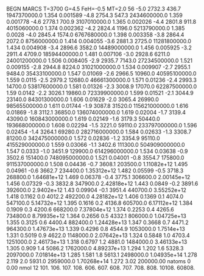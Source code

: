 BEGN
MARCS T=3700 G=4.5 FeH=-0.5 MT=2.0
                  56
-5.0 2732.3 436.7 1947370000.0 1.354 0.001589 
-4.8 2754.3 547.3 2434600000.0 1.359 0.001778 
-4.6 2778.1 700.9 3107010000.0 1.365 0.002026 
-4.4 2801.8 911.8 4015060000.0 1.374 0.002362 
-4.2 2824.4 1196.0 5213790000.0 1.385 0.0028 
-4.0 2845.4 1574.0 6767680000.0 1.398 0.003358 
-3.8 2864.4 2072.0 8756000000.0 1.414 0.004055 
-3.6 2881.3 2725.0 11281800000.0 1.434 0.004908 
-3.4 2896.6 3582.0 14489000000.0 1.456 0.005925 
-3.2 2911.4 4709.0 18594400000.0 1.481 0.007106 
-3.0 2928.6 6211.0 24001200000.0 1.506 0.008405 
-2.9 2935.7 7143.0 27234500000.0 1.521 0.009155 
-2.8 2944.8 8224.0 31021000000.0 1.534 0.009907 
-2.7 2955.1 9484.0 35433100000.0 1.547 0.01069 
-2.6 2966.5 10960.0 40595100000.0 1.559 0.0115 
-2.5 2979.2 12680.0 46661300000.0 1.571 0.01236 
-2.4 2993.3 14700.0 53817600000.0 1.581 0.01326 
-2.3 3008.9 17070.0 62287500000.0 1.59 0.0142 
-2.2 3026.1 19860.0 72339900000.0 1.599 0.01521 
-2.1 3044.9 23140.0 84301300000.0 1.606 0.01629 
-2.0 3065.4 26990.0 98565500000.0 1.611 0.01744 
-1.9 3087.8 31520.0 115621000000.0 1.616 0.01869 
-1.8 3112.1 36850.0 136074000000.0 1.619 0.02004 
-1.7 3139.4 43090.0 160843000000.0 1.619 0.02149 
-1.6 3179.3 50440.0 193668000000.0 1.608 0.02294 
-1.5 3221.0 59110.0 233797000000.0 1.596 0.02454 
-1.4 3264.1 69280.0 282716000000.0 1.584 0.02633 
-1.3 3308.7 81200.0 342475000000.0 1.572 0.02836 
-1.2 3354.9 95110.0 415529000000.0 1.559 0.03066 
-1.1 3402.6 111300.0 504909000000.0 1.547 0.0333 
-1.0 3451.9 129900.0 614296000000.0 1.534 0.03638 
-0.9 3502.6 151400.0 748095000000.0 1.521 0.04001 
-0.8 3554.7 175800.0 911537000000.0 1.508 0.04436 
-0.7 3608.1 203500.0 1.11082e+12 1.495 0.04961 
-0.6 3662.7 234400.0 1.35312e+12 1.482 0.05599 
-0.5 3718.3 268800.0 1.64681e+12 1.469 0.06378 
-0.4 3775.1 306600.0 2.00145e+12 1.456 0.07329 
-0.3 3832.8 347900.0 2.42818e+12 1.443 0.0849 
-0.2 3891.6 392600.0 2.9402e+12 1.43 0.09904 
-0.1 3951.4 440700.0 3.55252e+12 1.418 0.1162 
0.0 4012.2 492200.0 4.28182e+12 1.406 0.1369 
0.1 4074.0 547100.0 5.14732e+12 1.395 0.1616 
0.2 4136.8 605700.0 6.17112e+12 1.384 0.1909 
0.3 4200.6 668200.0 7.37804e+12 1.374 0.2253 
0.4 4265.6 734800.0 8.79935e+12 1.364 0.2656 
0.5 4332.1 806000.0 1.04725e+13 1.355 0.3125 
0.6 4400.4 882400.0 1.24428e+13 1.347 0.3668 
0.7 4471.2 964300.0 1.47673e+13 1.339 0.4296 
0.8 4544.9 1053000.0 1.7514e+13 1.331 0.5019 
0.9 4622.0 1148000.0 2.07642e+13 1.324 0.5848 
1.0 4703.4 1251000.0 2.46173e+13 1.318 0.6797 
1.2 4881.0 1484000.0 3.46133e+13 1.305 0.909 
1.4 5086.2 1762000.0 4.89237e+13 1.294 1.202 
1.6 5328.3 2097000.0 7.01814e+13 1.285 1.581 
1.8 5613.1 2498000.0 1.04935e+14 1.278 2.119 
2.0 5931.0 2959000.0 1.70268e+14 1.272 3.02 
200000.00
natoms              0      0.00
nmol          12
          101.         106.       107.      108.         606.        607.        608.
          707.         708.       808.    10108.       60808.
